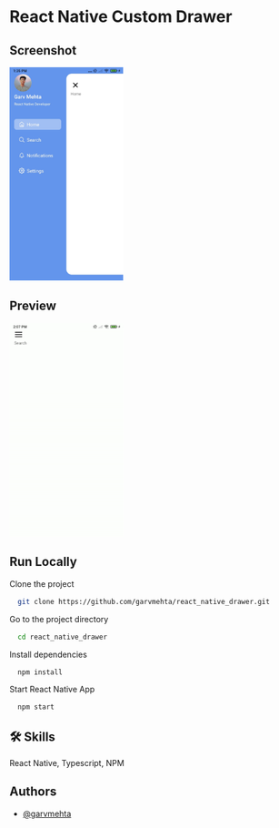 
# React Native Custom Drawer





## Screenshot
<img src="./screenshots/preview.jpg" style="width: 200px;" />

                                                                                                               
## Preview

<img src="./screenshots/demo.gif" style="width: 200px;" />



## Run Locally

Clone the project

```bash
  git clone https://github.com/garvmehta/react_native_drawer.git
```

Go to the project directory

```bash
  cd react_native_drawer
```

Install dependencies

```bash
  npm install
```

Start React Native App

```bash
  npm start
```





## 🛠 Skills
React Native, Typescript, NPM


## Authors

- [@garvmehta](https://www.github.com/garvmehta)

